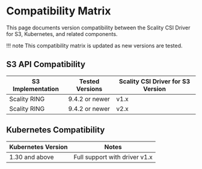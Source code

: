 # Compatibility Matrix

This page documents version compatibility between the Scality CSI Driver for S3, Kubernetes, and related components.

!!! note
    This compatibility matrix is updated as new versions are tested.

## S3 API Compatibility

| S3 Implementation | Tested Versions | Scality CSI Driver for S3 Version |
|-------------------|-----------------|----------------------|
| Scality RING      | 9.4.2 or newer  | v1.x                 |
| Scality RING      | 9.4.2 or newer  | v2.x                 |

## Kubernetes Compatibility

| Kubernetes Version |Notes                            |
|--------------------|---------------------------------|
| 1.30 and above     | Full support with driver v1.x |
